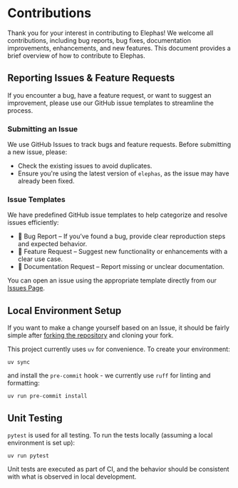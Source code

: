 # Contributions

Thank you for your interest in contributing to Elephas! We welcome all contributions, including bug reports, bug fixes, documentation improvements, enhancements, and new features. This document provides a brief overview of how to contribute to Elephas.
## Reporting Issues & Feature Requests
If you encounter a bug, have a feature request, or want to suggest an improvement, please use our GitHub issue templates to streamline the process.

### Submitting an Issue

We use GitHub Issues to track bugs and feature requests. Before submitting a new issue, please:

- Check the existing issues to avoid duplicates.
- Ensure you're using the latest version of `elephas`, as the issue may have already been fixed.

### Issue Templates
We have predefined GitHub issue templates to help categorize and resolve issues efficiently:

- 🐞 Bug Report – If you’ve found a bug, provide clear reproduction steps and expected behavior.
- 🚀 Feature Request – Suggest new functionality or enhancements with a clear use case.
- 📖 Documentation Request – Report missing or unclear documentation.

You can open an issue using the appropriate template directly from our [Issues Page](https://github.com/danielenricocahall/elephas/issues/new/choose).


## Local Environment Setup
If you want to make a change yourself based on an Issue, it should be fairly simple after [forking the repository](https://github.com/danielenricocahall/elephas/fork) and cloning your fork. 

This project currently uses `uv` for convenience. To create your environment:
```shell
uv sync
```

and install the `pre-commit` hook - we currently use `ruff` for linting and formatting:

```shell
uv run pre-commit install
```

## Unit Testing
`pytest` is used for all testing. To run the tests locally (assuming a local environment is set up):
```shell
uv run pytest
```

Unit tests are executed as part of CI, and the behavior should be consistent with what is observed in local development.

